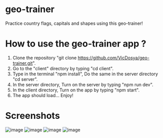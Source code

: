 # geo-trainer
Practice country flags, capitals and shapes using this geo-trainer!

# How to use the geo-trainer app ?
1. Clone the repository "git clone https://github.com/VicDosya/geo-trainer.git".
2. Go to the "client" directory by typing "cd client".
3. Type in the terminal "npm install", Do the same in the server directory "cd server".
4. In the server directory, Turn on the server by typing "npm run dev".
5. In the client directory, Turn on the app by typing "npm start".
6. The app should load... Enjoy!

# Screenshots
![image](https://user-images.githubusercontent.com/96661032/203131047-6d1b296d-c4c8-44a4-aa34-9758c24e80ff.png)
![image](https://user-images.githubusercontent.com/96661032/203131195-d95bb8ba-fd0c-4a55-8f52-dbca4eeb19ef.png)
![image](https://user-images.githubusercontent.com/96661032/203131259-a79a2ff2-a6ae-4a5d-9697-4ae8c308c89b.png)
![image](https://user-images.githubusercontent.com/96661032/203131547-76ec6ee1-5acb-4f28-8560-e919c3219d7e.png)
